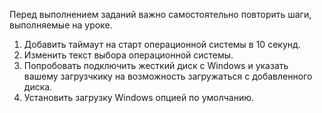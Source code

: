 ﻿Перед выполнением заданий важно самостоятельно повторить шаги, выполняемые на уроке.

1) Добавить таймаут на старт операционной системы в 10 секунд.
2) Изменить текст выбора операционной системы.
3) Попробовать подключить жесткий диск с Windows и указать вашему загрузчкику на возможность загружаться с добавленного диска.
4) Установить загрузку Windows опцией по умолчанию.
